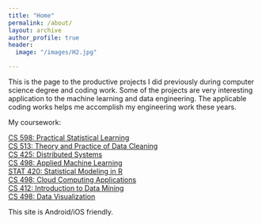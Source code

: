 ```yaml
---
title: "Home"
permalink: /about/
layout: archive
author_profile: true
header:
  image: "/images/H2.jpg"

---
```


This is the page to the productive projects I did previously during computer science degree and coding work. Some of the projects are very interesting application to the machine learning and data engineering. The applicable coding works helps me accomplish my engineering work these years. 


My coursework:  

[CS 598: Practical Statistical Learning](https://www.coursera.org/account/accomplishments/certificate/33DRLUWWTJHY?utm_medium=certificate&utm_source=link&utm_campaign=copybutton_certificate&utm_term=long)  
[CS 513: Theory and Practice of Data Cleaning](https://www.coursera.org/account/accomplishments/certificate/7XN6E7W5LAPC?utm_medium=certificate&utm_source=link&utm_campaign=copybutton_certificate&utm_term=long)  
[CS 425: Distributed Systems](https://www.coursera.org/account/accomplishments/certificate/G3ZZ5VYUC8N6?utm_medium=certificate&utm_source=link&utm_campaign=copybutton_certificate&utm_term=long)  
[CS 498: Applied Machine Learning](https://www.coursera.org/account/accomplishments/certificate/WE9U96PJYA7X?utm_medium=certificate&utm_source=link&utm_campaign=copybutton_certificate&utm_term=long)  
[STAT 420: Statistical Modeling in R](https://www.coursera.org/account/accomplishments/certificate/RCZYCWHDAMLT?utm_medium=certificate&utm_source=link&utm_campaign=copybutton_certificate&utm_term=long)  
[CS 498: Cloud Computing Applications](https://www.coursera.org/account/accomplishments/certificate/Y7ATZCJYREUH?utm_medium=certificate&utm_source=link&utm_campaign=copybutton_certificate&utm_term=long)  
[CS 412: Introduction to Data Mining](https://www.coursera.org/account/accomplishments/certificate/X32Y7Y8RKFS5?utm_medium=certificate&utm_source=link&utm_campaign=copybutton_certificate&utm_term=long)  
[CS 498: Data Visualization](https://www.coursera.org/account/accomplishments/certificate/4JD9QV4M2JGM?utm_medium=certificate&utm_source=link&utm_campaign=copybutton_certificate&utm_term=long)  

This site is Android/iOS friendly.
